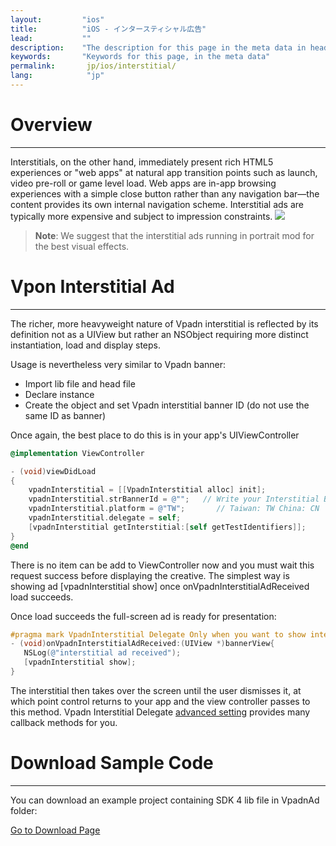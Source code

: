 ```yaml
---
layout:         "ios"
title:          "iOS - インタースティシャル広告"
lead:           ""
description:    "The description for this page in the meta data in header."
keywords:       "Keywords for this page, in the meta data"
permalink:       jp/ios/interstitial/
lang:            "jp"
---
```

# Overview
---
Interstitials, on the other hand, immediately present rich HTML5 experiences or "web apps" at natural app transition points such as launch, video pre-roll or game level load. Web apps are in-app browsing experiences with a simple close button rather than any navigation bar—the content provides its own internal navigation scheme. Interstitial ads are typically more expensive and subject to impression constraints.
![]({{site.baseurl}}/assets/img/Interstitial.png)

> **Note**:
> We suggest that the interstitial ads running in portrait mod for the best visual effects.


# Vpon Interstitial Ad
---
The richer, more heavyweight nature of Vpadn interstitial is reflected by its definition not as a UIView but rather an NSObject requiring more distinct instantiation, load and display steps.

Usage is nevertheless very similar to Vpadn banner:

* Import lib file and head file
* Declare instance
* Create the object and set Vpadn interstitial banner ID (do not use the same ID as banner)


Once again, the best place to do this is in your app's UIViewController

```objective-c
@implementation ViewController

- (void)viewDidLoad
{
    vpadnInterstitial = [[VpadnInterstitial alloc] init];
    vpadnInterstitial.strBannerId = @"";   // Write your Interstitial BannerId
    vpadnInterstitial.platform = @"TW";       // Taiwan: TW China: CN
    vpadnInterstitial.delegate = self;
    [vpadnInterstitial getInterstitial:[self getTestIdentifiers]];
}
@end
```

There is no item can be add to ViewController now and you must wait this request success before displaying the creative. The simplest way is showing ad [vpadnInterstitial show] once onVpadnInterstitialAdReceived load succeeds.

Once load succeeds the full-screen ad is ready for presentation:

```objective-c
#pragma mark VpadnInterstitial Delegate Only when you want to show interstitial ad can add this one
- (void)onVpadnInterstitialAdReceived:(UIView *)bannerView{
   NSLog(@"interstitial ad received");
   [vpadnInterstitial show];
}
```

The interstitial then takes over the screen until the user dismisses it, at which point control returns to your app and the view controller passes to this method.
Vpadn Interstitial Delegate [advanced setting] provides many callback methods for you.

# Download Sample Code
---
You can download an example project containing SDK 4 lib file in VpadnAd folder:

[Go to Download Page]

<!-- # **Note**:
 ---
 > 1. <span style="line-height:2.5em">**我們不建議您在程式開啓時直接拉取 interstitial ad 並立即顯示**<br></span>
 如此將會拖慢程式開啓時的執行速度。因此我們建議您可以先 load interstitial 但不顯示，等待特定事件(e.g. 使用者過關、停留在某個畫面超過特定時間、按下某個 button 或離開 app 之前...)發生再顯示。
 > 2. <span style="line-height:2em"> **請避免沒有 load 就要求顯示廣告** <br> </span>
 `android:configChanges=“orientation|screenSize”`若您沒在 activity 裡沒有加上這句，請避免在 onCreate 時做 load interstitial 並立即顯示插頁廣告。
 -->



[Go to Download Page]:{{site.baseurl}}/jp/ios/download
[advanced setting]: ../advanced/

